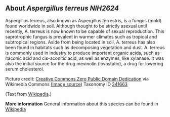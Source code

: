 **About *Aspergillus terreus NIH2624***
-------------------------
Aspergillus terreus, also known as Aspergillus terrestris, is a fungus 
(mold) found worldwide in soil. Although thought to be strictly 
asexual until recently, A. terreus is now known to be capable of 
sexual reproduction. This saprotrophic fungus is prevalent in warmer 
climates such as tropical and subtropical regions. Aside from being 
located in soil, A. terreus has also been found in habitats such as 
decomposing vegetation and dust. A. terreus is commonly used in 
industry to produce important organic acids, such as itaconic acid and 
cis-aconitic acid, as well as enzymes, like xylanase. It was also the 
initial source for the drug mevinolin (lovastatin), a drug for 
lowering serum cholesterol.


Picture credit: [Creative Commons Zero Public Domain Dedication](http://creativecommons.org/publicdomain/zero/1.0/deed.en) via Wikimedia Commons [(Image source)](https://en.wikipedia.org/wiki/File:Aspergillus_terreus.jpg)
Taxonomy ID [341663](https://www.uniprot.org/taxonomy/341663)

(Text from [Wikipedia](https://en.wikipedia.org/).)

**More information**
General information about this species can be found in [Wikipedia](https://en.wikipedia.org/wiki/Aspergillus_terreus)
